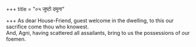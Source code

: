 +++
title = "०५ जुष्टो दमूना"

+++
As dear House-Friend, guest welcome in the dwelling, to this our sacrifice come thou who knowest.  
     And, Agni, having scattered all assailants, bring to us the possessions of our foemen.